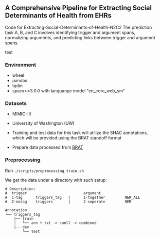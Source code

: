 ## A Comprehensive Pipeline for Extracting Social Determinants of Health from EHRs

Code for Extracting-Social-Determinants-of-Health-N2C2
The prediction task A, B, and C involves identifying trigger and argument spans, normalizing arguments, and predicting links between trigger and argument spans. 

test

### Environment
- wheel
- pandas
- tqdm
- spacy>=3.0.0 with languange model "en_core_web_sm"

### Datasets

- MIMIC-III
- University of Washington (UW)

- Training and test data for this task will utilize the SHAC annotations, which will be provided using the BRAT standoff format
- Prepare data processed from [BRAT](https://github.com/Lybarger/brat_scoring)


### Preprocessing

Run `./scripts/preprocessing_train.sh`

We get the data under a directory with such setup:

```
# Description:
#  trigger                          argument
#  1-tag      triggers_tag   |      1-together         NER_ALL
#  2-notag    triggers       |      2-seperate         NER

Annotation
└── triggers_tag
	├── train
	│   └── ann + txt -> conll -> combined 
 	├── dev
        └── test

```







